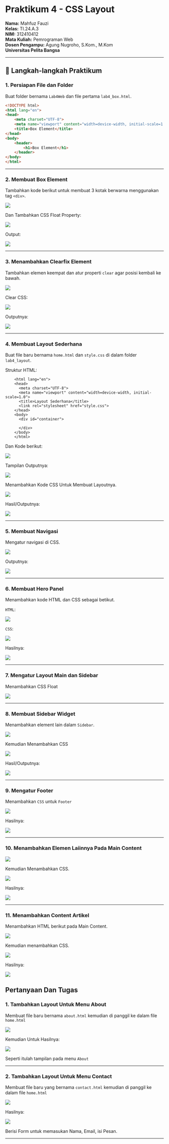 # Praktikum 4 - CSS Layout
**Nama:** Mahfuz Fauzi  
**Kelas:** TI.24.A.3  
**NIM:** 312410412  
**Mata Kuliah:** Pemrograman Web  
**Dosen Pengampu:** Agung Nugroho, S.Kom., M.Kom  
**Universitas Pelita Bangsa**

---

## 🧩 Langkah-langkah Praktikum

### 1. Persiapan File dan Folder
Buat folder bernama `Lab4Web` dan file pertama `lab4_box.html`.

```html
<!DOCTYPE html>
<html lang="en">
<head>
    <meta charset="UTF-8">
    <meta name="viewport" content="width=device-width, initial-scale=1.0">
    <title>Box Element</title>
</head>
<body>
    <header>
        <h1>Box Element</h1>
    </header>
</body>
</html>
```

---

### 2. Membuat Box Element

Tambahkan kode berikut untuk membuat 3 kotak berwarna menggunakan tag `<div>`.

<img src="https://github.com/Mahfuz311/Lab4Web/blob/aac2d0099e7f33184dbc3e69b1546480f49ad312/Screenshot/vscode2.png">

Dan Tambahkan CSS Float Property:

<img src="https://github.com/Mahfuz311/Lab4Web/blob/aac2d0099e7f33184dbc3e69b1546480f49ad312/Screenshot/vscode3.png">

Output:

<img src="https://github.com/Mahfuz311/Lab4Web/blob/aac2d0099e7f33184dbc3e69b1546480f49ad312/Screenshot/output3.png">

---

### 3. Menambahkan Clearfix Element

Tambahkan elemen keempat dan atur properti `clear` agar posisi kembali ke bawah.

<img src="https://github.com/Mahfuz311/Lab4Web/blob/aac2d0099e7f33184dbc3e69b1546480f49ad312/Screenshot/vscode4.png">

Clear CSS:

<img src="https://github.com/Mahfuz311/Lab4Web/blob/aac2d0099e7f33184dbc3e69b1546480f49ad312/Screenshot/vscode5.png">

Outputnya:

<img src="https://github.com/Mahfuz311/Lab4Web/blob/aac2d0099e7f33184dbc3e69b1546480f49ad312/Screenshot/output5.png">

---

### 4. Membuat Layout Sederhana

Buat file baru bernama `home.html` dan `style.css` di dalam folder `lab4_layout`.

Struktur HTML:

``` <!DOCTYPE html> 
    <html lang="en"> 
    <head>
      <meta charset="UTF-8"> 
      <meta name="viewport" content="width=device-width, initial-scale=1.0"> 
      <title>Layout Sederhana</title> 
      <link rel="stylesheet" href="style.css"> 
    </head> 
    <body> 
      <div id="container"> 

      </div> 
    </body> 
    </html>
```

Dan Kode berikut:

<img src="https://github.com/Mahfuz311/Lab4Web/blob/aac2d0099e7f33184dbc3e69b1546480f49ad312/Screenshot/vscode6.png">

Tampilan Outputnya:

<img src="https://github.com/Mahfuz311/Lab4Web/blob/aac2d0099e7f33184dbc3e69b1546480f49ad312/Screenshot/output6.png">

Menambahkan Kode CSS Untuk Membuat Layoutnya.

<img src="https://github.com/Mahfuz311/Lab4Web/blob/aac2d0099e7f33184dbc3e69b1546480f49ad312/Screenshot/vscode7.png">

Hasil/Outputnya:

<img src="https://github.com/Mahfuz311/Lab4Web/blob/aac2d0099e7f33184dbc3e69b1546480f49ad312/Screenshot/output7.png">

---

### 5. Membuat Navigasi

Mengatur navigasi di CSS.

<img src="https://github.com/Mahfuz311/Lab4Web/blob/aac2d0099e7f33184dbc3e69b1546480f49ad312/Screenshot/vscode8.png">

Outputnya:

<img src="https://github.com/Mahfuz311/Lab4Web/blob/aac2d0099e7f33184dbc3e69b1546480f49ad312/Screenshot/output8.png">

---

### 6. Membuat Hero Panel

Menambahkan kode HTML dan CSS sebagai betikut.

`HTML`:

<img src="https://github.com/Mahfuz311/Lab4Web/blob/38416db579259abaae10f5c61471d894aad062a9/Screenshot/herohtml.png">

`CSS`:

<img src="https://github.com/Mahfuz311/Lab4Web/blob/38416db579259abaae10f5c61471d894aad062a9/Screenshot/vscode9.png">

Hasilnya:

<img src="https://github.com/Mahfuz311/Lab4Web/blob/38416db579259abaae10f5c61471d894aad062a9/Screenshot/output9.png">

---

### 7. Mengatur Layout Main dan Sidebar

Menambahkan CSS Float

<img src="https://github.com/Mahfuz311/Lab4Web/blob/38416db579259abaae10f5c61471d894aad062a9/Screenshot/vscode10.png">

---

### 8. Membuat Sidebar Widget

Menambahkan element lain dalam `Sidebar`.

<img src="https://github.com/Mahfuz311/Lab4Web/blob/38416db579259abaae10f5c61471d894aad062a9/Screenshot/vscode11.png">

Kemudian Menambahkan CSS

<img src="https://github.com/Mahfuz311/Lab4Web/blob/38416db579259abaae10f5c61471d894aad062a9/Screenshot/vscode12.png">

Hasil/Outputnya:

<img src="https://github.com/Mahfuz311/Lab4Web/blob/38416db579259abaae10f5c61471d894aad062a9/Screenshot/output12.png">

---

### 9. Mengatur Footer

Menambahkan `CSS` untuk `Footer`

<img src="https://github.com/Mahfuz311/Lab4Web/blob/38416db579259abaae10f5c61471d894aad062a9/Screenshot/vscode13.png">

Hasilnya:

<img src="https://github.com/Mahfuz311/Lab4Web/blob/38416db579259abaae10f5c61471d894aad062a9/Screenshot/output13.png">

---

### 10. Menambahkan Elemen Laiinnya Pada Main Content

<img src="https://github.com/Mahfuz311/Lab4Web/blob/38416db579259abaae10f5c61471d894aad062a9/Screenshot/vscode14.png">

Kemudian Menambahkan CSS.

<img src="https://github.com/Mahfuz311/Lab4Web/blob/38416db579259abaae10f5c61471d894aad062a9/Screenshot/vscode15.png">

Hasilnya:

<img src="https://github.com/Mahfuz311/Lab4Web/blob/38416db579259abaae10f5c61471d894aad062a9/Screenshot/output15.png">

---

### 11. Menambahkan Content Artikel

Menambahkan HTML berikut pada Main Content.

<img src="https://github.com/Mahfuz311/Lab4Web/blob/38416db579259abaae10f5c61471d894aad062a9/Screenshot/vscode16.png">

Kemudian menambahkan CSS.

<img src="https://github.com/Mahfuz311/Lab4Web/blob/38416db579259abaae10f5c61471d894aad062a9/Screenshot/vscode17.png">

Hasilnya:

<img src="https://github.com/Mahfuz311/Lab4Web/blob/38416db579259abaae10f5c61471d894aad062a9/Screenshot/output17.png">

## Pertanyaan Dan Tugas

### 1. Tambahkan Layout Untuk Menu About

Membuat file baru bernama `about.html` kemudian di panggil ke dalam file `home.html`

<img src="https://github.com/Mahfuz311/Lab4Web/blob/38416db579259abaae10f5c61471d894aad062a9/Screenshot/vscode18.png">

Kemudian Untuk Hasilnya:

<img src="https://github.com/Mahfuz311/Lab4Web/blob/38416db579259abaae10f5c61471d894aad062a9/Screenshot/output18.png">

Seperti itulah tampilan pada menu `About`

---

### 2. Tambahkan Layout Untuk Menu Contact

Membuat file baru yang bernama `contact.html` kemudian di panggil ke dalam file `home.html`

<img src="https://github.com/Mahfuz311/Lab4Web/blob/38416db579259abaae10f5c61471d894aad062a9/Screenshot/vscode19.png">

Hasilnya:

<img src="https://github.com/Mahfuz311/Lab4Web/blob/38416db579259abaae10f5c61471d894aad062a9/Screenshot/output19.png">

Berisi Form untuk memasukan Nama, Email, isi Pesan.

---
